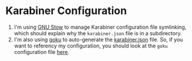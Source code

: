 # Karabiner Configuration

1. I'm using [GNU Stow](https://www.gnu.org/software/stow/) to manage Karabiner configuration file
   symlinking, which should explain why the `karabiner.json` file is in a subdirectory.
2. I'm also using [goku](https://github.com/yqrashawn/GokuRakuJoudo) to auto-generate the
   [karabiner.json](./.config/karabiner/karabiner.json) file. So, if you want to referency my
   configuration, you should look at the `goku` configuration file
   [here](./.config/karabiner/karabiner.edn).
